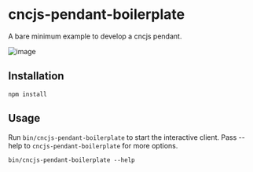 # cncjs-pendant-boilerplate

A bare minimum example to develop a cncjs pendant.

![image](https://cloud.githubusercontent.com/assets/447801/22881387/2b60de08-f221-11e6-9372-288e118788a9.png)

## Installation

```
npm install
```

## Usage

Run `bin/cncjs-pendant-boilerplate` to start the interactive client. Pass --help to `cncjs-pendant-boilerplate` for more options.

```
bin/cncjs-pendant-boilerplate --help
```
